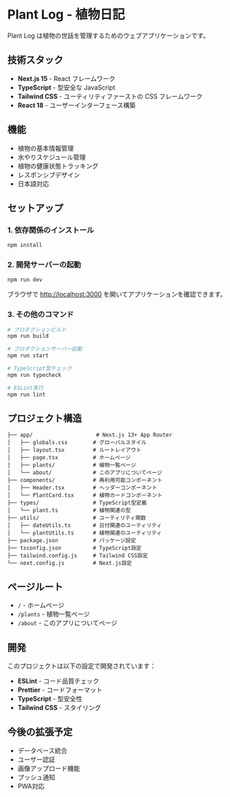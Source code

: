 # Plant Log - 植物日記

Plant Log は植物の世話を管理するためのウェブアプリケーションです。

## 技術スタック

- **Next.js 15** - React フレームワーク
- **TypeScript** - 型安全な JavaScript
- **Tailwind CSS** - ユーティリティファーストの CSS フレームワーク
- **React 18** - ユーザーインターフェース構築

## 機能

- 植物の基本情報管理
- 水やりスケジュール管理
- 植物の健康状態トラッキング
- レスポンシブデザイン
- 日本語対応

## セットアップ

### 1. 依存関係のインストール

```bash
npm install
```

### 2. 開発サーバーの起動

```bash
npm run dev
```

ブラウザで [http://localhost:3000](http://localhost:3000) を開いてアプリケーションを確認できます。

### 3. その他のコマンド

```bash
# プロダクションビルド
npm run build

# プロダクションサーバー起動
npm run start

# TypeScript型チェック
npm run typecheck

# ESLint実行
npm run lint
```

## プロジェクト構造

```
├── app/                    # Next.js 13+ App Router
│   ├── globals.css        # グローバルスタイル
│   ├── layout.tsx         # ルートレイアウト
│   ├── page.tsx           # ホームページ
│   ├── plants/            # 植物一覧ページ
│   └── about/             # このアプリについてページ
├── components/            # 再利用可能コンポーネント
│   ├── Header.tsx         # ヘッダーコンポーネント
│   └── PlantCard.tsx      # 植物カードコンポーネント
├── types/                 # TypeScript型定義
│   └── plant.ts           # 植物関連の型
├── utils/                 # ユーティリティ関数
│   ├── dateUtils.ts       # 日付関連のユーティリティ
│   └── plantUtils.ts      # 植物関連のユーティリティ
├── package.json           # パッケージ設定
├── tsconfig.json          # TypeScript設定
├── tailwind.config.js     # Tailwind CSS設定
└── next.config.js         # Next.js設定
```

## ページルート

- `/` - ホームページ
- `/plants` - 植物一覧ページ
- `/about` - このアプリについてページ

## 開発

このプロジェクトは以下の設定で開発されています：

- **ESLint** - コード品質チェック
- **Prettier** - コードフォーマット
- **TypeScript** - 型安全性
- **Tailwind CSS** - スタイリング

## 今後の拡張予定

- データベース統合
- ユーザー認証
- 画像アップロード機能
- プッシュ通知
- PWA対応